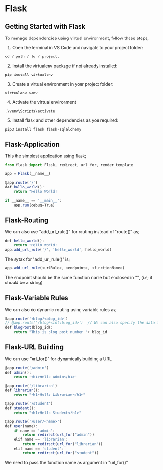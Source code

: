 # Flask

## Getting Started with Flask

To manage dependencies using virtual environment, follow these steps;

1. Open the terminal in VS Code and navigate to your project folder:

```js
cd / path / to / project;
```

2. Install the virtualenv package if not already installed:

```js
pip install virtualenv
```

3. Create a virtual environment in your project folder:

```
virtualenv venv
```

4. Activate the virtual environment

```js
.\venv\Scripts\activate
```

5. Install flask and other dependencies as you required:

```js
pip3 install flask flask-sqlalchemy
```

## Flask-Application

This the simplest application using flask;

```js
from flask import Flask, redirect, url_for, render_template

app = Flask(__name__)

@app.route('/')
def hello_world():
    return "Hello World!

if __name__ == '__main__':
    app.run(debug=True)
```

## Flask-Routing

We can also use "add_url_rule()" for routing instead of "route()" as;

```js
def hello_world():
    return "Hello World!
app.add_url_rule('/', 'hello_world', hello_world)
```

The sytax for "add_url_rule()" is;

```js
app.add_url_rule(<urlRule>, <endpoint>, <functionName>)
```

The endpoint should be the same function name but enclosed in "", (i.e; it should be a string)

## Flask-Variable Rules

We can also do dynamic routing using variable rules as;

```js
@app.route('/blog/<blog_id>')
// @app.route('/blog/<int:blog_id>')  // We can also specify the data type
def blogPost(blog_id):
    return "This is blog post number "+ blog_id
```

## Flask-URL Building

We can use "url_for()" for dynamically building a URL

```js
@app.route('/admin')
def admin():
    return "<h1>Hello Admin</h1>"

@app.route('/librarian')
def librarian():
    return "<h1>Hello Librarian</h1>"

@app.route('/student')
def student():
    return "<h1>Hello Student</h1>"

@app.route('/user/<name>')
def user(name):
    if name == 'admin':
        return redirect(url_for("admin"))
    elif name == 'librarian':
        return redirect(url_for("librarian"))
    elif name == 'student':
        return redirect(url_for("student"))
```

We need to pass the function name as argument in "url_for()"
